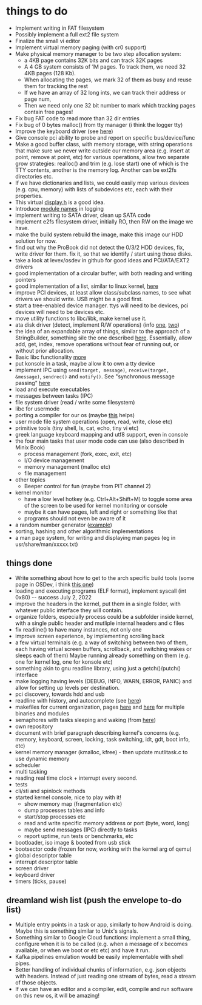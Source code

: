 # things to do


* Implement writing in FAT filesystem
* Possibly implement a full ext2 file system
* Finalize the small vi editor
* Implement virtual memory paging (with cr0 support)
* Make physical memory manager to be two step allocation system:
    * a 4KB page contains 32K bits and can track 32K pages
    * A 4 GB system consists of 1M pages. To track them, we need 32 4KB pages (128 Kb).
    * When allocating the pages, we mark 32 of them as busy and reuse them for tracking the rest
    * If we have an array of 32 long ints, we can track their address or page num,
    * Then we need only one 32 bit number to mark which tracking pages contain free pages!
* Fix bug FAT code to read more than 32 dir entries
* Fix bug of 0 bytes malloc() from tty manager (i think the logger tty)
* Improve the keyboard driver (see [here](http://www.brokenthorn.com/Resources/OSDev19.html))
* Give console pci ability to probe and report on specific bus/device/func
* Make a good buffer class, with memory storage, with string operations
  that make sure we never write outside our memory area
  (e.g. insert at point, remove at point, etc) for various operations,
  allow two separate grow strategies: realloc() and trim (e.g. lose start)
  one of which is the TTY contents, another is the memory log. 
  Another can be ext2fs directories etc.
* If we have dictionaries and lists, we could easily map various devices
  (e.g. cpu, memory) with lists of subdevices etc, each with their properties.
* This virtual [display.h](https://github.com/levex/osdev/blob/bba025f8cfced6ad1addc625aaf9dab8fa7aef80/include/display.h#L25) is a good idea.
* Introduce [module names](https://github.com/levex/osdev/blob/bba025f8cfced6ad1addc625aaf9dab8fa7aef80/include/display.h#L25) in logging
* implement writing to SATA driver, clean up SATA code
* implement e2fs filesystem driver, initially RO, then RW on the image we have.
* make the build system rebuild the image, make this image our HDD solution for now.
* find out why the ProBook did not detect the 0/3/2 HDD devices, fix, write driver for them.
  fix it, so that we identify / start using those disks.
* take a look at levex/osdev in github for good ideas and PCI/ATA/EXT2 drivers
* good implementation of a circular buffer, with both reading and writing pointers
* good implementation of a list, similar to linux kernel, [here](https://kernel.org/doc/html/latest/core-api/kernel-api.html#list-management-functions)
* improve PCI devices, at least allow class/subclass names, to see what drivers 
we should write. USB might be a good first.
* start a tree-enabled device manager. ttys will need to be devices,
pci devices will need to be devices etc.
* move utility functions to libc/libk, make kernel use it.
* ata disk driver (detect, implement R/W operations) (info [one](http://www.osdever.net/tutorials/view/lba-hdd-access-via-pio), [two](https://wiki.osdev.org/ATA_PIO_Mode))
* the idea of an expandable array of things, similar to the approach of a StringBuilder,
something sile the one described [here](https://tiswww.case.edu/php/chet/readline/history.html#SEC6).
Essentially, allow add, get, index, remove operations without fear of running out, or without 
prior allocation.
* Basic libc functionality [more](https://wiki.osdev.org/Creating_a_C_Library)
* put konsole in a task, maybe allow it to own a tty device
* implement IPC using `send(target, message)`, `receive(target, &message)`, `sendrec()` and `notify()`. See "synchronous message passing" [here](http://www.brokenthorn.com/Resources/OSDev25.html)
* load and execute executables
* messages between tasks (IPC)
* file system driver (read / write some filesystem)
* libc for usermode
* porting a compiler for our os (maybe [this](https://wiki.osdev.org/Porting_GCC_to_your_OS) helps)
* user mode file system operations (open, read, write, close etc)
* primitive tools (tiny shell, ls, cat, echo, tiny vi etc)
* greek language keyboard mapping and utf8 support, even in console
* the four main tasks that user mode code can use (also described in Minix Book)
    * process management (fork, exec, exit, etc)
    * I/O device management
    * memory management (malloc etc)
    * file management
* other topics
    * Beeper control for fun (maybe from PIT channel 2)
* kernel monitor
    * have a low level hotkey (e.g. Ctrl+Alt+Shift+M) to toggle some area of the screen to be used for kernel monitoring or console
    * maybe it can have pages, left and right or something like that
    * programs should not even be aware of it
* a random number generator ([example](https://wiki.osdev.org/Random_Number_Generator))
* sorting, hashing and other algorithmic implementations
* a man page system, for writing and displaying man pages (eg in usr/share/man/xxxxx.txt)

## things done

* Write something about how to get to the arch specific build tools (some page in OSDev, i think [this one](https://wiki.osdev.org/GCC_Cross-Compiler))
* loading and executing programs (ELF format), implement syscall (int 0x80) -- success July 2, 2022
* improve the headers in the kernel, put them in a single folder, 
with whatever public interface they will contain.
* organize folders, especially process could be a subfolder inside kernel, with a single public header and mutliple internal headers and c files
* fix readline() to have many instances, not only one
* improve screen experience, by implementing scrolling back
* a few virtual terminals (e.g. a way of switching between two of them,
each having virtual screen buffers, scrollback, and switching wakes or sleeps each of them)
Maybe running already something on them (e.g. one for kernel log, one for konsole etc)
* something akin to gnu readline library, using just a getch()/putch() interface
* make logging having levels (DEBUG, INFO, WARN, ERROR, PANIC) and 
allow for setting up levels per destination.
* pci discovery, towards hdd and usb
* readline with history, and autocomplete (see [here](https://tiswww.case.edu/php/chet/readline/readline.html))
* makefiles for current organization, pages [here](https://wiki.osdev.org/Makefile) and [here](https://wiki.osdev.org/User:Solar/Makefile) for multiple binaries and modules
* semaphores with tasks sleeping and waking (from [here](https://wiki.osdev.org/Brendan%27s_Multi-tasking_Tutorial#Step_5:_Race_Conditions_and_Locking_Version_1))
* own repository
* document with brief paragraph describing kernel's concerns (e.g. memory, keyboard, screen, 
locking, task switching, idt, gdt, boot info, etc)
* kernel memory manager (kmalloc, kfree) - then update mutlitask.c to use dynamic memory
* scheduler
* multi tasking
* reading real time clock + interrupt every second.
* tests
* cli/sti and spinlock methods
* started kernel console, nice to play with it!
    * show memory map (fragmentation etc)
    * dump processes tables and info
    * start/stop processes etc
    * read and write specific memory address or port (byte, word, long)
    * maybe send messages (IPC) directly to tasks
    * report uptime, run tests or benchmarks, etc
* bootloader, iso image & booted from usb stick
* bootsector code (frozen for now, working with the kernel arg of qemu)
* global descriptor table
* interrupt descriptor table
* screen driver
* keyboard driver
* timers (ticks, pause)

## dreamland wish list (push the envelope to-do list)

* Multiple entry points in a task or app, similarly to how Android is doing. Maybe this is something similar to Unix's signals.
* Something similar to Google Cloud functions: implement a small thing, configure when it is to be called (e.g. when a message of x becomes available, or when we boot or etc etc) and have it run.
* Kafka pipelines emulation would be easily implementable with shell pipes.
* Better handling of individual chunks of information, e.g. json objects with headers. Instead of just reading one stream of bytes, read a stream of those objects.
* If we can have an editor and a compiler, edit, compile and run software on this new os, it will be amazing!

